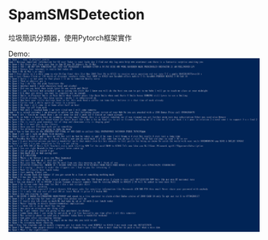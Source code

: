 # SpamSMSDetection
垃圾簡訊分類器，使用Pytorch框架實作

Demo:
![img](https://github.com/andrew98450/SpamSMSDetection/blob/main/img/2021-02-27%20200436.png)
